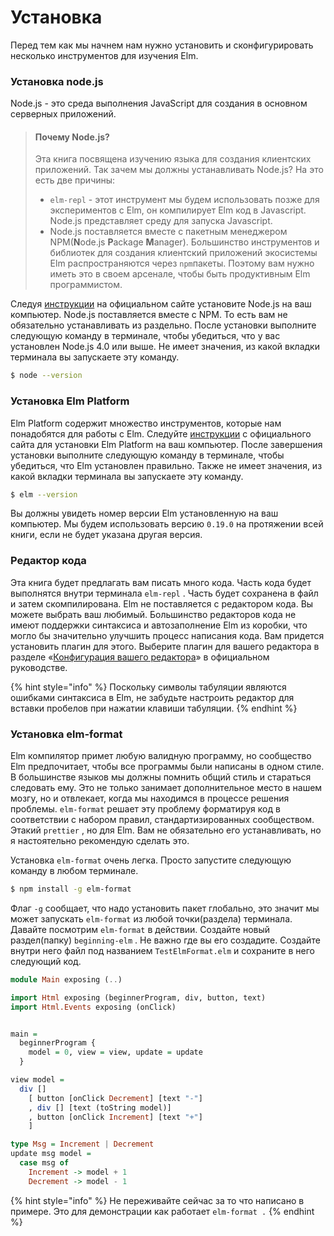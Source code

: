# Установка

Перед тем как мы начнем нам нужно установить и сконфигурировать несколько инструментов для изучения Elm.

### Установка node.js

Node.js - это среда выполнения JavaScript для создания в основном серверных приложений.

> #### Почему Node.js?
>
> Эта книга посвящена изучению языка для создания клиентских приложений. Так зачем мы должны устанавливать Node.js? На это есть две причины:
>
> * `elm-repl` - этот инструмент мы будем использовать позже для экспериментов с Elm, он компилирует Elm код в Javascript. Node.js представляет среду для запуска Javascript.
> * Node.js поставляется вместе с пакетным менеджером NPM\(**N**ode.js **P**ackage **M**anager\). Большинство инструментов и библиотек для создания клиентский приложений экосистемы Elm распространяются через `npm`пакеты. Поэтому вам нужно иметь это в своем арсенале, чтобы быть продуктивным Elm программистом.

Следуя [инструкции](https://nodejs.org/en/download/) на официальном сайте установите Node.js на ваш компьютер. Node.js поставляется вместе с NPM. То есть вам не обязательно устанавливать из раздельно. После установки выполните следующую команду в терминале, чтобы убедиться, что у вас установлен Node.js 4.0 или выше. Не имеет значения, из какой вкладки терминала вы запускаете эту команду.

```bash
$ node --version
```

### Установка Elm Platform

Elm Platform содержит множество инструментов, которые нам понадобятся для работы с Elm. Следуйте [инструкции](https://guide.elm-lang.org/install.html) с официального сайта для установки Elm Platform на ваш компьютер. После завершения установки выполните следующую команду в терминале, чтобы убедиться, что Elm установлен правильно. Также не имеет значения, из какой вкладки терминала вы запускаете эту команду.

```bash
$ elm --version
```

Вы должны увидеть номер версии Elm установленную на ваш компьютер. Мы будем использовать версию `0.19.0` на протяжении всей книги, если не будет указана другая версия.

### Редактор кода

Эта книга будет предлагать вам писать много кода. Часть кода будет выполнятся внутри терминала `elm-repl` . Часть будет сохранена в файл и затем скомпилирована. Elm не поставляется с редактором кода. Вы можете выбрать ваш любимый. Большинство редакторов кода не имеют поддержки синтаксиса и автозаполнение Elm из коробки, что могло бы значительно улучшить процесс написания кода. Вам придется установить плагин для этого. Выберите плагин для вашего редактора в разделе «[Конфигурация вашего редактора](https://guide.elm-lang.org/install.html)» в официальном руководстве.

{% hint style="info" %}
Поскольку символы табуляции являются ошибками синтаксиса в Elm, не забудьте настроить редактор для вставки пробелов при нажатии клавиши табуляции.
{% endhint %}

### Установка elm-format

Elm компилятор примет любую валидную программу, но сообщество Elm предпочитает, чтобы все программы были написаны в одном стиле. В большинстве языков мы должны помнить общий стиль и стараться следовать ему. Это не только занимает дополнительное место в нашем мозгу, но и отвлекает, когда мы находимся в процессе решения проблемы. `elm-format` решает эту проблему форматируя код в соответствии с набором правил, стандартизированных сообществом. Этакий `prettier` , но для Elm. Вам не обязательно его устанавливать, но я настоятельно рекомендую сделать это.

Установка `elm-format` очень легка. Просто запустите следующую команду в любом терминале.

```bash
$ npm install -g elm-format
```

Флаг `-g` сообщает, что надо установить пакет глобально, это значит мы может запускать `elm-format` из любой точки\(раздела\) терминала. Давайте посмотрим `elm-format` в действии. Создайте новый раздел\(папку\) `beginning-elm` . Не важно где вы его создадите. Создайте внутри него файл под названием `TestElmFormat.elm` и сохраните в него следующий код.

```haskell
module Main exposing (..)

import Html exposing (beginnerProgram, div, button, text)
import Html.Events exposing (onClick)


main =
  beginnerProgram {
    model = 0, view = view, update = update
  }

view model =
  div []
    [ button [onClick Decrement] [text "-"]
    , div [] [text (toString model)]
    , button [onClick Increment] [text "+"]
    ]

type Msg = Increment | Decrement
update msg model =
  case msg of
    Increment -> model + 1
    Decrement -> model - 1
```

{% hint style="info" %}
Не переживайте сейчас за то что написано в примере. Это для демонстрации как работает `elm-format .`
{% endhint %}



